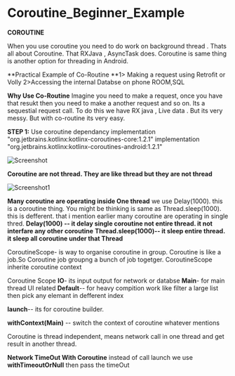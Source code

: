 # Coroutine_Beginner_Example
**COROUTINE**

When you use coroutine you need to do work on background thread . Thats all about Coroutine. That RXJava , AsyncTask does. Coroutine is same thing is another option for threading in Android.

**Practical Example of Co-Routine
**1> Making a request using Retrofit or Volly
2>Accessing the internal Databse on phone ROOM,SQL

**Why Use Co-Routine**
Imagine you need to make a request, once you have that resukt then you need to make a another request and so on. Its a sequestial request call. To do this we have RX java , Live data . But its very messy. But with co-routine its very easy.

**STEP 1:**
Use coroutine dependancy
implementation "org.jetbrains.kotlinx:kotlinx-coroutines-core:1.2.1"
implementation "org.jetbrains.kotlinx:kotlinx-coroutines-android:1.2.1"

![Screenshot](https://user-images.githubusercontent.com/8407230/118372619-3dd31200-b5d0-11eb-8a01-986cfcba6adb.png)



**Coroutine are not thread. They are like thread but they are not thread** 

![Screenshot1](https://user-images.githubusercontent.com/8407230/118372683-7ecb2680-b5d0-11eb-816d-9534b39cbed7.png)

**Many coroutine are operating inside One thread**
we use Delay(1000). this is a coroutine thing. You might be thinking is same as Thread.sleep(1000).
this is defferent. that i mention earlier many coroutine are operating in single thred.
**Delay(1000) -- it delay single coroutine not entire thread. it not interfare any other coroutine**
**Thread.sleep(1000)-- it sleep entire thread. it sleep all coroutine under that Thread**


CoroutineScope- is way to organise coroutine in group. Coroutine is like a job.So Coroutine job groupng a bunch of job togetger. CoroutineScope inherite coroutine context

Coroutine Scope 
**IO**- its input output for network or databse
**Main**- for main thread UI related
**Default**-- for heavy compition work like filter a large list then pick any elemant in defferent index

**launch**-- its for coroutine builder.

**withContext(Main)** -- switch the context of coroutine whatever mentions


Coroutine is thread independent, means network call in one thread and get result in another thread.

**Network TimeOut With Coroutine**
instead of call launch we use **withTimeoutOrNull** then pass the timeOut
